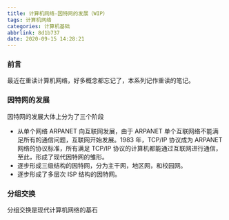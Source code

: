```yaml
---
title: 计算机网络-因特网的发展（WIP）
tags: 计算机网络
categories: 计算机基础
abbrlink: 8d1b737
date: 2020-09-15 14:28:21
---
```


### 前言
最近在重读计算机网络，好多概念都忘记了，本系列记作重读的笔记。
<!--more-->

### 因特网的发展
因特网的发展大体上分为了三个阶段
- 从单个网络 ARPANET 向互联网发展，由于 ARPANET 单个互联网络不能满足所有的通信问题，互联网开始发展。1983 年，TCP/IP 协议成为 ARPANET 网络的协议标准，所有满足 TCP/IP 协议的计算机都能通过互联网进行通信，至此，形成了现代因特网的雏形。
- 逐步形成三级结构的因特网，分为主干网，地区网，和校园网。
- 逐步形成了多层次 ISP 结构的因特网。

### 分组交换
分组交换是现代计算机网络的基石
